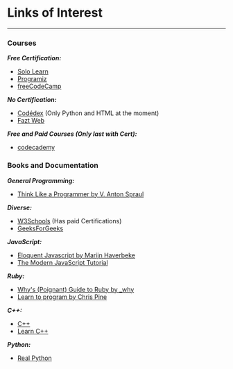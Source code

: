 # Links of Interest
---

### Courses

***Free Certification:***
- [Solo Learn](www.sololearn.com)
- [Programiz](www.programiz.com)
- [freeCodeCamp](www.freecodecamp.org)

***No Certification:***
- [Codédex](www.codedex.io) (Only Python and HTML at the moment)
- [Fazt Web](www.faztweb.com)

***Free and Paid Courses (Only last with Cert):***
- [codecademy](www.codecademy.com)


### Books and Documentation
***General Programming:***
- [Think Like a Programmer by V. Anton Spraul](http://www.r-5.org/files/books/computers/overviews/patterns/V_Anton_Spraul-Think_Like_a_Programmer-EN.pdf)

***Diverse:***
- [W3Schools](www.w3schools.com) (Has paid Certifications)
- [GeeksForGeeks](www.geeksforgeeks.org)

***JavaScript:***
- [Eloquent Javascript by Marijn Haverbeke](eloquentjavascript.net)
- [The Modern JavaScript Tutorial](javascript.info)

***Ruby:***
- [Why's (Poignant) Guide to Ruby by _why](https://poignant.guide)
- [Learn to program by Chris Pine](https://pine.fm/LearnToProgram/)

***C++:***
- [C++](cplusplus.com)
- [Learn C++](learncpp.com)

***Python:***
- [Real Python](realpython.com)